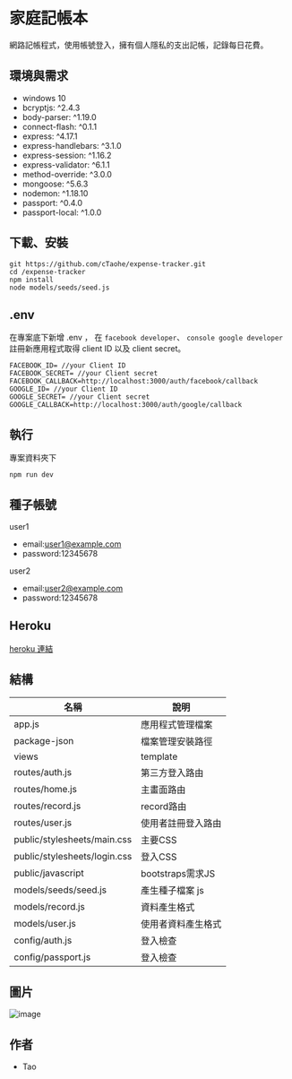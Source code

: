 # 家庭記帳本

網路記帳程式，使用帳號登入，擁有個人隱私的支出記帳，記錄每日花費。

## 環境與需求
- windows 10
- bcryptjs: ^2.4.3
- body-parser: ^1.19.0
- connect-flash: ^0.1.1
- express: ^4.17.1
- express-handlebars: ^3.1.0
- express-session: ^1.16.2
- express-validator: ^6.1.1
- method-override: ^3.0.0
- mongoose: ^5.6.3
- nodemon: ^1.18.10
- passport: ^0.4.0
- passport-local: ^1.0.0

## 下載、安裝

```
git https://github.com/cTaohe/expense-tracker.git
cd /expense-tracker
npm install
node models/seeds/seed.js
```

## .env
在專案底下新增 .env ， 在 `facebook developer`、 `console google developer` 註冊新應用程式取得 client ID 以及 client secret。
```
FACEBOOK_ID= //your Client ID
FACEBOOK_SECRET= //your Client secret
FACEBOOK_CALLBACK=http://localhost:3000/auth/facebook/callback
GOOGLE_ID= //your Client ID
GOOGLE_SECRET= //your Client secret
GOOGLE_CALLBACK=http://localhost:3000/auth/google/callback
```

## 執行
專案資料夾下
```
npm run dev
```

## 種子帳號
user1
- email:user1@example.com
- password:12345678

user2
- email:user2@example.com
- password:12345678

## Heroku
[heroku 連結](https://radiant-waters-44650.herokuapp.com/users/login)

## 結構

|名稱|說明|
|---|---|
|app.js|應用程式管理檔案|
|package-json|檔案管理安裝路徑|
|views|template|
|routes/auth.js|第三方登入路由|
|routes/home.js|主畫面路由|
|routes/record.js|record路由|
|routes/user.js|使用者註冊登入路由|
|public/stylesheets/main.css|主要CSS|
|public/stylesheets/login.css|登入CSS|
|public/javascript|bootstraps需求JS|
|models/seeds/seed.js|產生種子檔案 js|
|models/record.js|資料產生格式|
|models/user.js|使用者資料產生格式|
|config/auth.js|登入檢查|
|config/passport.js|登入檢查|

## 圖片

![image](https://lh3.googleusercontent.com/ZvsPbLWRRHaullgEVLL09NUF7qIeCIPwlvWVB4YU5chKwO2twxej8RlvmSZCYunH_jpXfV8LFaoBUe5SMfaT2e_xA85Q86HdSfNBvbjYgmPJQy8tSHoOof3EsOgY8EeYyedOMow7rjfZKKZiYtl7rH0lyN1d1R53d4xpnnOaqPr7c7eD7dJkImLV14qYyGh2VkcK-m2UZF1ayqEuq3xMMYNcIMS0XlFpSVUIxEE7mItB1C3OfxBGOxIDFfArbticTEeDFll_OHVX_TMHd37jWbLUi_KkJVa6BdQgScbE-YoJQhXTlDKPAxhp4Uw_DoFtnFZojOrYFXQGcxZL0bsBDO17jzW7NSxh-19UPUF2mvIW7ZJRk-b5U2Ek8wQq2J8Z3bRaTOUW49mG7pF5hhiTA3nyIuGpAy4G08FpbtwD3tE9S7TxH0rlBUOPXCaYIjgrbFsJYThOitVQHReFkNr19TDF3EAuyE51bGn9vuaGKdU3ufsUEf0E_H7lT05zVM68PSuviFCqONDrEFrRwQwH-rkHCbMSMDyN8prg0KJaFchN3N7t990yOco0b7cfw2oEHA4LTkAKu77_1KzR25JviWZqNg-kXsPz2ECA_BGlszbd6nqJdnbABhgL7ujH3if7Pe3_dxlkFMwT6D9vVNkHxuylO7nF39H0Y95hY6OO6JqbMz_cggmGy1UyyRNb5ZlNoOMki8p4M_ut_IzGLov80phi=w895-h969-no)
## 作者
- Tao
